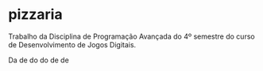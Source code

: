 pizzaria
========

Trabalho da Disciplina de Programação Avançada do 4º semestre do curso de Desenvolvimento de Jogos Digitais.

Da de do do de de
